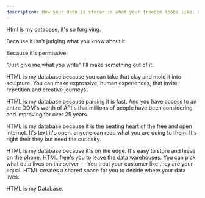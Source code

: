 ```yaml
---
description: How your data is stored is what your freedom looks like. Using HTML is a better solution then SQL
---
```


Html is my database, it's so forgiving.

Because it isn't judging what you know about it.

Because it's permissive

"Just give me what you write" I'll make something out of it.


HTML is my database because you can take that clay and mold it into sculpture. You can make expressive, human experiences, that invite repetition and creative journeys.

HTML is my database because parsing it is fast. And you have access to an entire DOM's worth of API's that millions of people have been considering and improving for over 25 years.

HTML is my database because it is the beating heart of the free and open internet. It's text it's open. anyone can read what you are doing to them. It's right their they but need the curiosity.

HTML is my database because it's on the edge. It's easy to store and leave on the phone. HTML free's you to leave the data warehouses. You can pick what data lives on the server — You treat your customer like they are your equal. HTML creates a shared space for you to decide where your data lives.


HTML is my Database.
